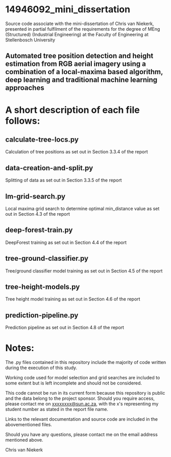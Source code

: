 # 14946092_mini_dissertation
Source code associate with the mini-dissertation of Chris van Niekerk, presented in partial fulfilment of the requirements for the degree of MEng (Structured) (Industrial Engineering) at the Faculty of Engineering at Stellenbosch University

## Automated tree position detection and height estimation from RGB aerial imagery using a combination of a local-maxima based algorithm, deep learning and traditional machine learning approaches

# A short description of each file follows:

## calculate-tree-locs.py
Calculation of tree positions as set out in Section 3.3.4 of the report

## data-creation-and-split.py
Splitting of data as set out in Section 3.3.5 of the report

## lm-grid-search.py
Local maxima grid search to determine optimal min_distance value as set out in Section 4.3 of the report

## deep-forest-train.py
DeepForest training as set out in Section 4.4 of the report

## tree-ground-classifier.py
Tree/ground classifier model training as set out in Section 4.5 of the report

## tree-height-models.py
Tree height model training as set out in Section 4.6 of the report

## prediction-pipeline.py
Prediction pipeline as set out in Section 4.8 of the report

# Notes:

The .py files contained in this repository include the majority of code written during the execution of this study. 

Working code used for model selection and grid searches are included to some extent but is left incomplete and should not be considered. 

This code cannot be run in its current form because this repository is public and the data belong to the project sponsor. Should you require access, please contact me on xxxxxxxx@sun.ac.za, with the x's representing my student number as stated in the report file name. 

Links to the relevant documentation and source code are included in the abovementioned files. 

Should you have any questions, please contact me on the email address mentioned above. 

Chris van Niekerk
